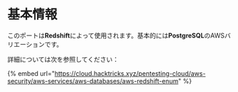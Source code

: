 # 基本情報

このポートは**Redshift**によって使用されます。基本的には**PostgreSQL**のAWSバリエーションです。

詳細については次を参照してください：

{% embed url="https://cloud.hacktricks.xyz/pentesting-cloud/aws-security/aws-services/aws-databases/aws-redshift-enum" %}
